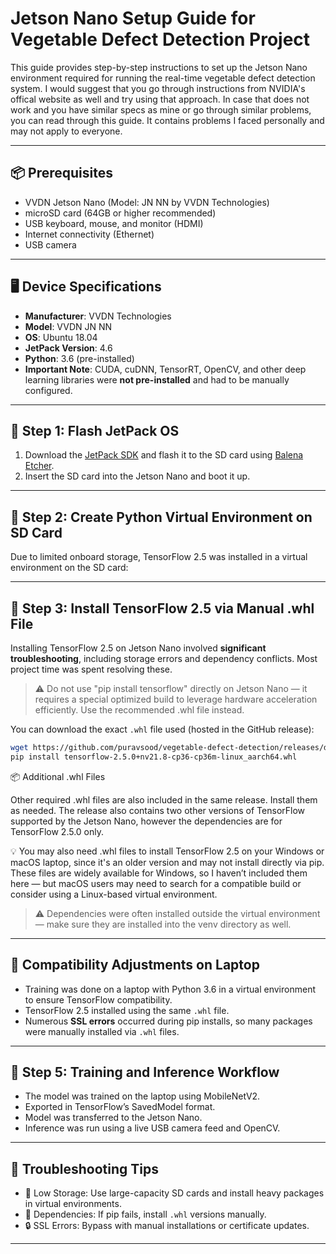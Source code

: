 # Jetson Nano Setup Guide for Vegetable Defect Detection Project

This guide provides step-by-step instructions to set up the Jetson Nano environment required for running the real-time vegetable defect detection system.
I would suggest that you go through instructions from NVIDIA's offical website as well and try using that approach.
In case that does not work and you have similar specs as mine or go through similar problems, you can read through this guide. It contains problems I faced personally and may not apply to everyone.

---

## 📦 Prerequisites

* VVDN Jetson Nano (Model: JN NN by VVDN Technologies)
* microSD card (64GB or higher recommended)
* USB keyboard, mouse, and monitor (HDMI)
* Internet connectivity (Ethernet)
* USB camera

---

## 🖥️ Device Specifications

* **Manufacturer**: VVDN Technologies
* **Model**: VVDN JN NN
* **OS**: Ubuntu 18.04
* **JetPack Version**: 4.6
* **Python**: 3.6 (pre-installed)
* **Important Note**: CUDA, cuDNN, TensorRT, OpenCV, and other deep learning libraries were **not pre-installed** and had to be manually configured.

---

## 🧰 Step 1: Flash JetPack OS

1. Download the [JetPack SDK](https://developer.nvidia.com/embedded/jetpack-sdk-46) and flash it to the SD card using [Balena Etcher](https://www.balena.io/etcher/).
2. Insert the SD card into the Jetson Nano and boot it up.

---

## 🧱 Step 2: Create Python Virtual Environment on SD Card

Due to limited onboard storage, TensorFlow 2.5 was installed in a virtual environment on the SD card:

---

## 🔧 Step 3: Install TensorFlow 2.5 via Manual .whl File

Installing TensorFlow 2.5 on Jetson Nano involved **significant troubleshooting**, including storage errors and dependency conflicts. Most project time was spent resolving these.

> ⚠️ Do not use "pip install tensorflow" directly on Jetson Nano — it requires a special optimized build to leverage hardware acceleration efficiently. Use the recommended .whl file instead.

You can download the exact `.whl` file used (hosted in the GitHub release):

```bash
wget https://github.com/puravsood/vegetable-defect-detection/releases/download/v1.0/tensorflow-2.5.0+nv21.8-cp36-cp36m-linux_aarch64.whl
pip install tensorflow-2.5.0+nv21.8-cp36-cp36m-linux_aarch64.whl
```

📦 Additional .whl Files

Other required .whl files are also included in the same release. Install them as needed. The release also contains two other versions of TensorFlow supported by the Jetson Nano, however the dependencies are for TensorFlow 2.5.0 only.

💡 You may also need .whl files to install TensorFlow 2.5 on your Windows or macOS laptop, since it's an older version and may not install directly via pip. These files are widely available for Windows, so I haven’t included them here — but macOS users may need to search for a compatible build or consider using a Linux-based virtual environment.

> ⚠️ Dependencies were often installed outside the virtual environment — make sure they are installed into the venv directory as well.

---

## 🔁 Compatibility Adjustments on Laptop

* Training was done on a laptop with Python 3.6 in a virtual environment to ensure TensorFlow compatibility.
* TensorFlow 2.5 installed using the same `.whl` file.
* Numerous **SSL errors** occurred during pip installs, so many packages were manually installed via `.whl` files.

---

## 🧪 Step 5: Training and Inference Workflow

* The model was trained on the laptop using MobileNetV2.
* Exported in TensorFlow’s SavedModel format.
* Model was transferred to the Jetson Nano.
* Inference was run using a live USB camera feed and OpenCV.

---

## 🧯 Troubleshooting Tips

* 💾 Low Storage: Use large-capacity SD cards and install heavy packages in virtual environments.
* 🧩 Dependencies: If pip fails, install `.whl` versions manually.
* 🔒 SSL Errors: Bypass with manual installations or certificate updates.

---
